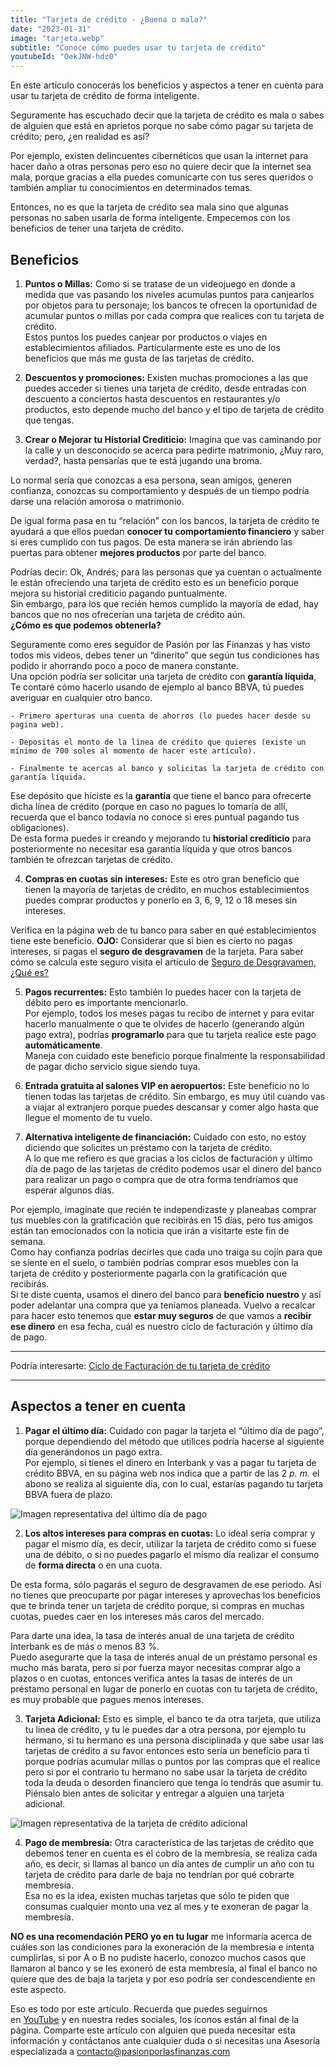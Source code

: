 ```yaml
---
title: "Tarjeta de crédito - ¿Buena o mala?"
date: "2023-01-31"
image: "tarjeta.webp"
subtitle: "Conoce cómo puedes usar tu tarjeta de crédito"
youtubeId: "OekJNW-hdz0"
---
```


En este artículo conocerás los beneficios y aspectos a tener en cuenta para usar tu tarjeta de crédito de forma inteligente.

Seguramente has escuchado decir que la tarjeta de crédito es mala o sabes de alguien que está en aprietos porque no sabe cómo pagar su tarjeta de crédito; pero, ¿en realidad es así?

Por ejemplo, existen delincuentes cibernéticos que usan la internet para hacer daño a otras personas pero eso no quiere decir que la internet sea mala, porque gracias a ella puedes comunicarte con tus seres queridos o también ampliar tu conocimientos en determinados temas.

Entonces, no es que la tarjeta de crédito sea mala sino que algunas personas no saben usarla de forma inteligente. Empecemos con los beneficios de tener una tarjeta de crédito.

## Beneficios

1. **Puntos o Millas:**
Como si se tratase de un videojuego en donde a medida que vas pasando los niveles acumulas puntos para canjearlos por objetos para tu personaje; los bancos te ofrecen la oportunidad de acumular puntos o millas por cada compra que realices con tu tarjeta de crédito.  
Estos puntos los puedes canjear por productos o viajes en establecimientos afiliados. Particularmente este es uno de los beneficios que más me gusta de las tarjetas de crédito.  
    
2. **Descuentos y promociones:**
Existen muchas promociones a las que puedes acceder si tienes una tarjeta de crédito, desde entradas con descuento a conciertos hasta descuentos en restaurantes y/o productos, esto depende mucho del banco y el tipo de tarjeta de crédito que tengas.  
    
3. **Crear o Mejorar tu Historial Crediticio:**
Imagina que vas caminando por la calle y un desconocido se acerca para pedirte matrimonio, ¿Muy raro, verdad?, hasta pensarías que te está jugando una broma.  
      
Lo normal sería que conozcas a esa persona, sean amigos, generen confianza, conozcas su comportamiento y después de un tiempo podría darse una relación amorosa o matrimonio.  
      
De igual forma pasa en tu “relación” con los bancos, la tarjeta de crédito te ayudará a que ellos puedan **conocer tu comportamiento financiero** y saber si eres cumplido con tus pagos. De esta manera se irán abriendo las puertas para obtener **mejores productos** por parte del banco.  
      
Podrías decir: Ok, Andrés; para las personas que ya cuentan o actualmente le están ofreciendo una tarjeta de crédito esto es un beneficio porque mejora su historial crediticio pagando puntualmente.  
Sin embargo, para los que recién hemos cumplido la mayoría de edad, hay bancos que no nos ofrecerían una tarjeta de crédito aún.  
**¿Cómo es que podemos obtenerla?**  
      
Seguramente como eres seguidor de Pasión por las Finanzas y has visto todos mis videos, debes tener un “dinerito” que según tus condiciones has podido ir ahorrando poco a poco de manera constante.  
Una opción podría ser solicitar una tarjeta de crédito con **garantía líquida**, Te contaré cómo hacerlo usando de ejemplo al banco BBVA, tú puedes averiguar en cualquier otro banco.

    - Primero aperturas una cuenta de ahorros (lo puedes hacer desde su pagina web).

    - Depositas el monto de la línea de crédito que quieres (existe un mínimo de 700 soles al momento de hacer este artículo).

    - Finalmente te acercas al banco y solicitas la tarjeta de crédito con garantía líquida.
       
Ese depósito que hiciste es la **garantía** que tiene el banco para ofrecerte dicha línea de crédito (porque en caso no pagues lo tomaría de allí, recuerda que el banco todavía no conoce si eres puntual pagando tus obligaciones).  
De esta forma puedes ir creando y mejorando tu **historial crediticio** para posteriormente no necesitar esa garantía líquida y que otros bancos también te ofrezcan tarjetas de crédito.   
    
4. **Compras en cuotas sin intereses:**
Este es otro gran beneficio que tienen la mayoría de tarjetas de crédito, en muchos establecimientos puedes comprar productos y ponerlo en 3, 6, 9, 12 o 18 meses sin intereses.  
    
Verifica en la página web de tu banco para saber en qué establecimientos tiene este beneficio. **OJO:** Considerar que si bien es cierto no pagas intereses, si pagas el **seguro de desgravamen** de la tarjeta. Para saber cómo se calcula este seguro visita el artículo de [Seguro de Desgravamen, ¿Qué es?](https://pasionporlasfinanzas.tvalverde.tech/posts/seguro-de-desgravamen-que-es/)  

5. **Pagos recurrentes:**
Esto también lo puedes hacer con la tarjeta de débito pero es importante mencionarlo.  
Por ejemplo, todos los meses pagas tu recibo de internet y para evitar hacerlo manualmente o que te olvides de hacerlo (generando algún pago extra), podrías **programarlo** para que tu tarjeta realice este pago **automáticamente**.  
Maneja con cuidado este beneficio porque finalmente la responsabilidad de pagar dicho servicio sigue siendo tuya.  

6. **Entrada gratuita al salones VIP en aeropuertos:**
Este beneficio no lo tienen todas las tarjetas de crédito. Sin embargo, es muy útil cuando vas a viajar al extranjero porque puedes descansar y comer algo hasta que llegue el momento de tu vuelo.  

7. **Alternativa inteligente de financiación:**
Cuidado con esto, no estoy diciendo que solicites un préstamo con la tarjeta de crédito.  
A lo que me refiero es que gracias a los ciclos de facturación y último día de pago de las tarjetas de crédito podemos usar el dinero del banco para realizar un pago o compra que de otra forma tendríamos que esperar algunos días.  
    
Por ejemplo, imagínate que recién te independizaste y planeabas comprar tus muebles con la gratificación que recibirás en 15 días, pero tus amigos están tan emocionados con la noticia que irán a visitarte este fin de semana.  
Como hay confianza podrías decirles que cada uno traiga su cojín para que se siente en el suelo, o también podrías comprar esos muebles con la tarjeta de crédito y posteriormente pagarla con la gratificación que recibirás.  
Si te diste cuenta, usamos el dinero del banco para **beneficio nuestro** y así poder adelantar una compra que ya teníamos planeada. Vuelvo a recalcar para hacer esto tenemos que **estar muy seguros** de que vamos a **recibir ese dinero** en esa fecha, cuál es nuestro ciclo de facturación y último día de pago.

* * *

Podría interesarte: [Ciclo de Facturación de tu tarjeta de crédito](https://pasionporlasfinanzas.tvalverde.tech/posts/ciclo-de-facturacion-de-tu-tarjeta-de-credito/)

* * *

## Aspectos a tener en cuenta

1. **Pagar el último día:** Cuidado con pagar la tarjeta el “último día de pago”, porque dependiendo del método que utilices podría hacerse al siguiente día generándonos un pago extra.  
Por ejemplo, si tienes el dinero en Interbank y vas a pagar tu tarjeta de crédito BBVA, en su página web nos indica que a partir de las 2 _p. m._ el abono se realiza al siguiente día, con lo cual, estarías pagando tu tarjeta BBVA fuera de plazo.

![Imagen representativa del último día de pago](/images/posts/tarjeta-de-credito/pago-BBVA.jpg)

2. **Los altos intereses para compras en cuotas:** Lo ideal sería comprar y pagar el mismo día, es decir, utilizar la tarjeta de crédito como si fuese una de débito, o si no puedes pagarlo el mismo día realizar el consumo de **forma directa** o en una cuota.  
    
De esta forma, sólo pagarás el seguro de desgravamen de ese periodo. Así no tienes que preocuparte por pagar intereses y aprovechas los beneficios que te brinda tener un tarjeta de crédito porque, si compras en muchas cuotas, puedes caer en los intereses más caros del mercado.  
    
Para darte una idea, la tasa de interés anual de una tarjeta de crédito Interbank es de más o menos 83 %.  
Puedo asegurarte que la tasa de interés anual de un préstamo personal es mucho más barata, pero si por fuerza mayor necesitas comprar algo a plazos o en cuotas, entonces verifica antes la tasas de interés de un préstamo personal en lugar de ponerlo en cuotas con tu tarjeta de crédito, es muy probable que pagues menos intereses.

3. **Tarjeta Adicional:** Esto es simple, el banco te da otra tarjeta, que utiliza tu linea de crédito, y tu le puedes dar a otra persona, por ejemplo tu hermano, si tu hermano es una persona disciplinada y que sabe usar las tarjetas de crédito a su favor entonces esto sería un beneficio para ti porque podrías acumular millas o puntos por las compras que el realice pero si por el contrario tu hermano no sabe usar la tarjeta de crédito toda la deuda o desorden financiero que tenga lo tendrás que asumir tu. Piénsalo bien antes de solicitar y entregar a alguien una tarjeta adicional.

![Imagen representativa de la tarjeta de crédito adicional](/images/posts/tarjeta-de-credito/tarjeta-de-credito-adicional.webp)

4. **Pago de membresía:** Otra característica de las tarjetas de crédito que debemos tener en cuenta es el cobro de la membresía, se realiza cada año, es decir, si llamas al banco un día antes de cumplir un año con tu tarjeta de crédito para darle de baja no tendrían por qué cobrarte membresía.  
Esa no es la idea, existen muchas tarjetas que sólo te piden que consumas cualquier monto una vez al mes y te exoneran de pagar la membresía.

**NO es una recomendación PERO yo en tu lugar** me informaría acerca de cuáles son las condiciones para la exoneración de la membresía e intenta cumplirlas, si por A o B no pudiste hacerlo, conozco muchos casos que llamaron al banco y se les exoneró de esta membresía, al final el banco no quiere que des de baja la tarjeta y por eso podría ser condescendiente en este aspecto.

Eso es todo por este artículo. Recuerda que puedes seguirnos en [YouTube](https://www.youtube.com/@PasionporlasFinanzas) y en nuestra redes sociales, los íconos están al final de la página. Comparte este artículo con alguien que pueda necesitar esta información y contáctanos ante cualquier duda o si necesitas una Asesoría especializada a [contacto@pasionporlasfinanzas.com](mailto:contacto@pasionporlasfinanzas.com)
